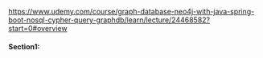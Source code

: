 https://www.udemy.com/course/graph-database-neo4j-with-java-spring-boot-nosql-cypher-query-graphdb/learn/lecture/24468582?start=0#overview
<h4>Section1:</h4>

